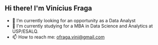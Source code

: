 ## Hi there! I'm Vinícius Fraga

- 🔭 I’m currently looking for an opportunity as a Data Analyst
- 🌱 I'm currently studying for a MBA in Data Science and Analytics at USP/ESALQ.
- 📫 How to reach me: ofraga.vini@gmail.com
